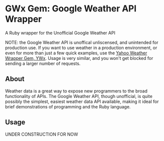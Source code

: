 GWx Gem: Google Weather API Wrapper
===================================
A Ruby wrapper for the Unofficial Google Weather API

NOTE: the Google Weather API is unoffical unliscensed, and unintended for production use.
If you want to use weather in a production environment, or even for more than just a few quick examples,
use the [Yahoo Weather Wrapper Gem, YWx](https://github.com/aspires/ywx). Usage is very similar, and
you won't get blocked for sending a larger number of requests.

About
-----

Weather data is a great way to expose new programmers to the broad functionality
of APIs. The Google Weather API, though unofficial, is quite possibly the
simplest, easiest weather data API available, making it ideal for brief
demonstrations of programming and the Ruby language.

Usage
-----

UNDER CONSTRUCTION FOR NOW

